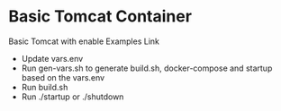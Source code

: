 # Basic Tomcat Container
Basic Tomcat with enable Examples Link
*  Update vars.env
*  Run gen-vars.sh to generate build.sh, docker-compose and startup based on the vars.env
*  Run build.sh
*  Run ./startup or ./shutdown
